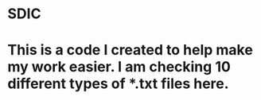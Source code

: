 # SDIC

# This is a code I created to help make my work easier. I am checking 10 different types of *.txt files here.
